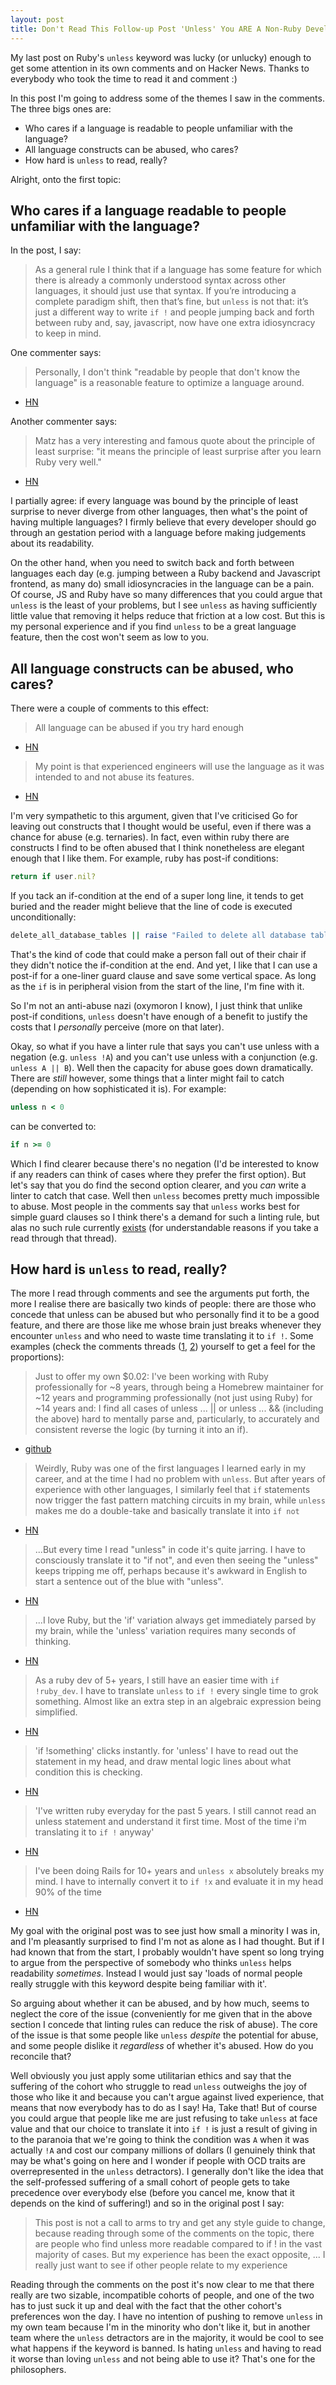 ```yaml
---
layout: post
title: Don't Read This Follow-up Post 'Unless' You ARE A Non-Ruby Developer
---
```


My last post on Ruby's `unless` keyword was lucky (or unlucky) enough to get some attention in its own comments and on Hacker News. Thanks to everybody who took the time to read it and comment :)

In this post I'm going to address some of the themes I saw in the comments. The three bigs ones are:
* Who cares if a language is readable to people unfamiliar with the language?
* All language constructs can be abused, who cares?
* How hard is `unless` to read, really?

Alright, onto the first topic:

## Who cares if a language readable to people unfamiliar with the language?

In the post, I say:

> As a general rule I think that if a language has some feature for which there is already a commonly understood syntax across other languages, it should just use that syntax. If you’re introducing a complete paradigm shift, then that’s fine, but `unless` is not that: it’s just a different way to write `if !` and people jumping back and forth between ruby and, say, javascript, now have one extra idiosyncracy to keep in mind.

One commenter says:

> Personally, I don't think "readable by people that don't know the language" is a reasonable feature to optimize a language around.
- [HN](https://news.ycombinator.com/item?id=33974501)

Another commenter says:

> Matz has a very interesting and famous quote about the principle of least surprise: "it means the principle of least surprise after you learn Ruby very well."
- [HN](https://news.ycombinator.com/item?id=33978439)

I partially agree: if every language was bound by the principle of least surprise to never diverge from other languages, then what's the point of having multiple languages? I firmly believe that every developer should go through an gestation period with a language before making judgements about its readability.

On the other hand, when you need to switch back and forth between languages each day (e.g. jumping between a Ruby backend and Javascript frontend, as many do) small idiosyncracies in the language can be a pain. Of course, JS and Ruby have so many differences that you could argue that `unless` is the least of your problems, but I see `unless` as having sufficiently little value that removing it helps reduce that friction at a low cost. But this is my personal experience and if you find `unless` to be a great language feature, then the cost won't seem as low to you.

## All language constructs can be abused, who cares?

There were a couple of comments to this effect:

> All language can be abused if you try hard enough
- [HN](https://news.ycombinator.com/item?id=33969386)

> My point is that experienced engineers will use the language as it was intended to and not abuse its features.
- [HN](https://news.ycombinator.com/item?id=33976764)

I'm very sympathetic to this argument, given that I've criticised Go for leaving out constructs that I thought would be useful, even if there was a chance for abuse (e.g. ternaries). In fact, even within ruby there are constructs I find to be often abused that I think nonetheless are elegant enough that I like them. For example, ruby has post-if conditions:

```ruby
return if user.nil?
```

If you tack an if-condition at the end of a super long line, it tends to get buried and the reader might believe that the line of code is executed unconditionally:

```ruby
delete_all_database_tables || raise "Failed to delete all database tables. Check to ensure that your database instance is running" if Rails.env.test?
```

That's the kind of code that could make a person fall out of their chair if they didn't notice the if-condition at the end. And yet, I like that I can use a post-if for a one-liner guard clause and save some vertical space. As long as the `if` is in peripheral vision from the start of the line, I'm fine with it.

So I'm not an anti-abuse nazi (oxymoron I know), I just think that unlike post-if conditions, `unless` doesn't have enough of a benefit to justify the costs that I _personally_ perceive (more on that later).

Okay, so what if you have a linter rule that says you can't use unless with a negation (e.g. `unless !A`) and you can't use unless with a conjunction (e.g. `unless A || B`). Well then the capacity for abuse goes down dramatically. There are _still_ however, some things that a linter might fail to catch (depending on how sophisticated it is). For example:

```ruby
unless n < 0
```

can be converted to:
```ruby
if n >= 0
```

Which I find clearer because there's no negation (I'd be interested to know if any readers can think of cases where they prefer the first option). But let's say that you do find the second option clearer, and you _can_ write a linter to catch that case. Well then `unless` becomes pretty much impossible to abuse. Most people in the comments say that `unless` works best for simple guard clauses so I think there's a demand for such a linting rule, but alas no such rule currently [exists](https://github.com/rubocop/rubocop/issues/5388) (for understandable reasons if you take a read through that thread).

## How hard is `unless` to read, really?

The more I read through comments and see the arguments put forth, the more I realise there are basically two kinds of people: there are those who concede that unless can be abused but who personally find it to be a good feature, and there are those like me whose brain just breaks whenever they encounter `unless` and who need to waste time translating it to `if !`. Some examples (check the comments threads ([1](https://news.ycombinator.com/item?id=33965933), [2](https://jesseduffield.com/Unless/)) yourself to get a feel for the proportions):

> Just to offer my own $0.02: I've been working with Ruby professionally for ~8 years, through being a Homebrew maintainer for ~12 years and programming professionally (not just using Ruby) for ~14 years and: I find all cases of unless ... || or unless ... && (including the above) hard to mentally parse and, particularly, to accurately and consistent reverse the logic (by turning it into an if).
- [github](https://github.com/rubocop/rubocop/issues/5388#issuecomment-756026502)

> Weirdly, Ruby was one of the first languages I learned early in my career, and at the time I had no problem with `unless`. But after years of experience with other languages, I similarly feel that `if` statements now trigger the fast pattern matching circuits in my brain, while `unless` makes me do a double-take and basically translate it into `if not`
- [HN](https://news.ycombinator.com/item?id=33965933)

> ...But every time I read "unless" in code it's quite jarring. I have to consciously translate it to "if not", and even then seeing the "unless" keeps tripping me off, perhaps because it's awkward in English to start a sentence out of the blue with "unless".
- [HN](https://news.ycombinator.com/item?id=33971759)

> ...I love Ruby, but the 'if' variation always get immediately parsed by my brain, while the 'unless' variation requires many seconds of thinking.
- [HN](https://news.ycombinator.com/item?id=33975421)

> As a ruby dev of 5+ years, I still have an easier time with `if !ruby_dev`. I have to translate `unless` to `if !` every single time to grok something. Almost like an extra step in an algebraic expression being simplified.
- [HN](https://news.ycombinator.com/item?id=33985643)

> 'if !something' clicks instantly. for 'unless' I have to read out the statement in my head, and draw mental logic lines about what condition this is checking.
- [HN](https://news.ycombinator.com/item?id=33965933)

> 'I've written ruby everyday for the past 5 years. I still cannot read an unless statement and understand it first time. Most of the time i'm translating it to `if !` anyway'
- [HN](https://news.ycombinator.com/item?id=33966573)

> I've been doing Rails for 10+ years and `unless x` absolutely breaks my mind. I have to internally convert it to `if !x` and evaluate it in my head 90% of the time
- [HN](https://news.ycombinator.com/item?id=33973885)

My goal with the original post was to see just how small a minority I was in, and I'm pleasantly surprised to find I'm not as alone as I had thought. But if I had known that from the start, I probably wouldn't have spent so long trying to argue from the perspective of somebody who thinks `unless` helps readability _sometimes_. Instead I would just say 'loads of normal people really struggle with this keyword despite being familiar with it'.

So arguing about whether it can be abused, and by how much, seems to neglect the core of the issue (conveniently for me given that in the above section I concede that linting rules can reduce the risk of abuse). The core of the issue is that some people like `unless` _despite_ the potential for abuse, and some people dislike it _regardless_ of whether it's abused. How do you reconcile that?

Well obviously you just apply some utilitarian ethics and say that the suffering of the cohort who struggle to read `unless` outweighs the joy of those who like it and because you can't argue against lived experience, that means that now everybody has to do as I say! Ha, Take that! But of course you could argue that people like me are just refusing to take `unless` at face value and that our choice to translate it into `if !` is just a result of giving in to the paranoia that we're going to think the condition was `A` when it was actually `!A` and cost our company millions of dollars (I genuinely think that may be what's going on here and I wonder if people with OCD traits are overrepresented in the `unless` detractors). I generally don't like the idea that the self-professed suffering of a small cohort of people gets to take precedence over everybody else (before you cancel me, know that it depends on the kind of suffering!) and so in the original post I say:

> This post is not a call to arms to try and get any style guide to change, because reading through some of the comments on the topic, there are people who find unless more readable compared to if ! in the vast majority of cases. But my experience has been the exact opposite, ... I really just want to see if other people relate to my experience

Reading through the comments on the post it's now clear to me that there really are two sizable, incompatible cohorts of people, and one of the two has to just suck it up and deal with the fact that the other cohort's preferences won the day. I have no intention of pushing to remove `unless` in my own team because I'm in the minority who don't like it, but in another team where the `unless` detractors are in the majority, it would be cool to see what happens if the keyword is banned. Is hating `unless` and having to read it worse than loving `unless` and not being able to use it? That's one for the philosophers.

